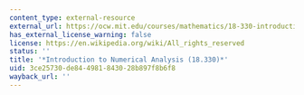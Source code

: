 ```yaml
---
content_type: external-resource
external_url: https://ocw.mit.edu/courses/mathematics/18-330-introduction-to-numerical-analysis-spring-2004/
has_external_license_warning: false
license: https://en.wikipedia.org/wiki/All_rights_reserved
status: ''
title: '*Introduction to Numerical Analysis (18.330)*'
uid: 3ce25730-de84-4981-8430-28b897f8b6f8
wayback_url: ''
---
```

